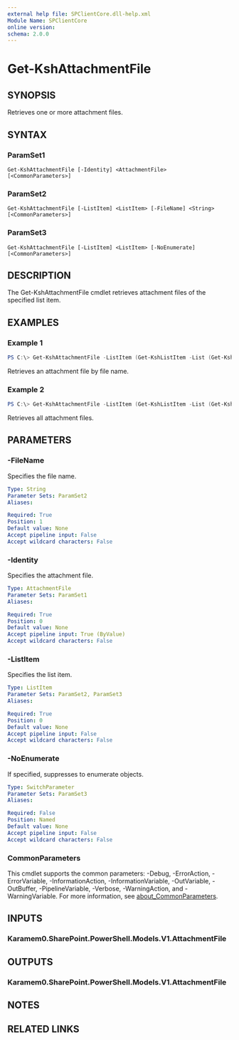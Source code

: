 ```yaml
---
external help file: SPClientCore.dll-help.xml
Module Name: SPClientCore
online version:
schema: 2.0.0
---
```


# Get-KshAttachmentFile

## SYNOPSIS
Retrieves one or more attachment files.

## SYNTAX

### ParamSet1
```
Get-KshAttachmentFile [-Identity] <AttachmentFile> [<CommonParameters>]
```

### ParamSet2
```
Get-KshAttachmentFile [-ListItem] <ListItem> [-FileName] <String> [<CommonParameters>]
```

### ParamSet3
```
Get-KshAttachmentFile [-ListItem] <ListItem> [-NoEnumerate] [<CommonParameters>]
```

## DESCRIPTION
The Get-KshAttachmentFile cmdlet retrieves attachment files of the specified list item.

## EXAMPLES

### Example 1
```powershell
PS C:\> Get-KshAttachmentFile -ListItem (Get-KshListItem -List (Get-KshList -ListTitle 'Announcements') -ItemId 1) -FileName 'README.txt'
```

Retrieves an attachment file by file name.

### Example 2
```powershell
PS C:\> Get-KshAttachmentFile -ListItem (Get-KshListItem -List (Get-KshList -ListTitle 'Announcements') -ItemId 1)
```

Retrieves all attachment files.

## PARAMETERS

### -FileName
Specifies the file name.

```yaml
Type: String
Parameter Sets: ParamSet2
Aliases:

Required: True
Position: 1
Default value: None
Accept pipeline input: False
Accept wildcard characters: False
```

### -Identity
Specifies the attachment file.

```yaml
Type: AttachmentFile
Parameter Sets: ParamSet1
Aliases:

Required: True
Position: 0
Default value: None
Accept pipeline input: True (ByValue)
Accept wildcard characters: False
```

### -ListItem
Specifies the list item.

```yaml
Type: ListItem
Parameter Sets: ParamSet2, ParamSet3
Aliases:

Required: True
Position: 0
Default value: None
Accept pipeline input: False
Accept wildcard characters: False
```

### -NoEnumerate
If specified, suppresses to enumerate objects.

```yaml
Type: SwitchParameter
Parameter Sets: ParamSet3
Aliases:

Required: False
Position: Named
Default value: None
Accept pipeline input: False
Accept wildcard characters: False
```

### CommonParameters
This cmdlet supports the common parameters: -Debug, -ErrorAction, -ErrorVariable, -InformationAction, -InformationVariable, -OutVariable, -OutBuffer, -PipelineVariable, -Verbose, -WarningAction, and -WarningVariable. For more information, see [about_CommonParameters](http://go.microsoft.com/fwlink/?LinkID=113216).

## INPUTS

### Karamem0.SharePoint.PowerShell.Models.V1.AttachmentFile

## OUTPUTS

### Karamem0.SharePoint.PowerShell.Models.V1.AttachmentFile

## NOTES

## RELATED LINKS
